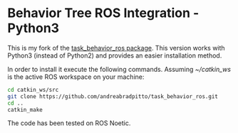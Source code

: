 # Behavior Tree ROS Integration - Python3 #

This is my fork of the [task_behavior_ros package](https://github.com/ToyotaResearchInstitute/task_behavior_ros). This version works with Python3 (instead of Python2) and provides an easier installation method.

In order to install it execute the following commands. Assuming *~/catkin_ws* is the active ROS workspace on your machine:

```sh
cd catkin_ws/src
git clone https://github.com/andreabradpitto/task_behavior_ros.git
cd ..
catkin_make
```

The code has been tested on ROS Noetic.
